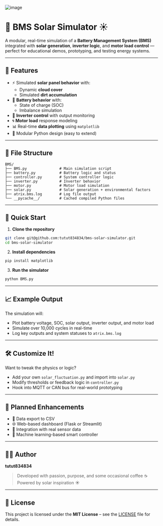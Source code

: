 ![image](https://github.com/user-attachments/assets/4e4cf1dc-3080-463f-8bd1-ab066cbfd137)
# 🔋 BMS Solar Simulator ☀️

A modular, real-time simulation of a **Battery Management System (BMS)** integrated with **solar generation**, **inverter logic**, and **motor load control** — perfect for educational demos, prototyping, and testing energy systems.

---

## 🧠 Features

- ⚡ Simulated **solar panel behavior** with:
  - Dynamic **cloud cover**
  - Simulated **dirt accumulation**
- 🔋 **Battery behavior** with:
  - State of charge (SOC)
  - Imbalance simulation
- 🔌 **Inverter control** with output monitoring
- 🌀 **Motor load** response modeling
- 📊 Real-time **data plotting** using `matplotlib`
- 💾 Modular Python design (easy to extend)

---

## 📁 File Structure

```
BMS/
├── BMS.py               # Main simulation script
├── battery.py           # Battery logic and status
├── controller.py        # System controller logic
├── inverter.py          # Inverter behavior
├── motor.py             # Motor load simulation
├── solar.py             # Solar generation + environmental factors
├── atrix.bms.log        # Log file output
└── __pycache__/         # Cached compiled Python files
```

---

## 🚀 Quick Start

1. **Clone the repository**

```bash
git clone git@github.com:tutut834834/bms-solar-simulator.git
cd bms-solar-simulator
```

2. **Install dependencies**

```bash
pip install matplotlib
```

3. **Run the simulator**

```bash
python BMS.py
```

---

## 📈 Example Output

The simulation will:
- Plot battery voltage, SOC, solar output, inverter output, and motor load
- Simulate over 10,000 cycles in real-time
- Log key outputs and system statuses to `atrix.bms.log`

---

## 🛠 Customize It!

Want to tweak the physics or logic?

- Add your own `solar_fluctuation.py` and import into `solar.py`
- Modify thresholds or feedback logic in `controller.py`
- Hook into MQTT or CAN bus for real-world prototyping

---

## 🧪 Planned Enhancements

- 🔄 Data export to CSV
- 🌐 Web-based dashboard (Flask or Streamlit)
- 🔌 Integration with real sensor data
- 🧠 Machine learning-based smart controller

---

## 👨‍💻 Author

**tutut834834**  
> Developed with passion, purpose, and some occasional coffee ☕  
> Powered by solar inspiration ☀️

---

## 📝 License

This project is licensed under the **MIT License** – see the [LICENSE](LICENSE) file for details.
